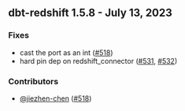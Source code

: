 ## dbt-redshift 1.5.8 - July 13, 2023

### Fixes

- cast the port as an int ([#518](https://github.com/dbt-labs/dbt-redshift/issues/518))
- hard pin dep on redshift_connector ([#531](https://github.com/dbt-labs/dbt-redshift/issues/531), [#532](https://github.com/dbt-labs/dbt-redshift/issues/532))

### Contributors
- [@jiezhen-chen](https://github.com/jiezhen-chen) ([#518](https://github.com/dbt-labs/dbt-redshift/issues/518))
